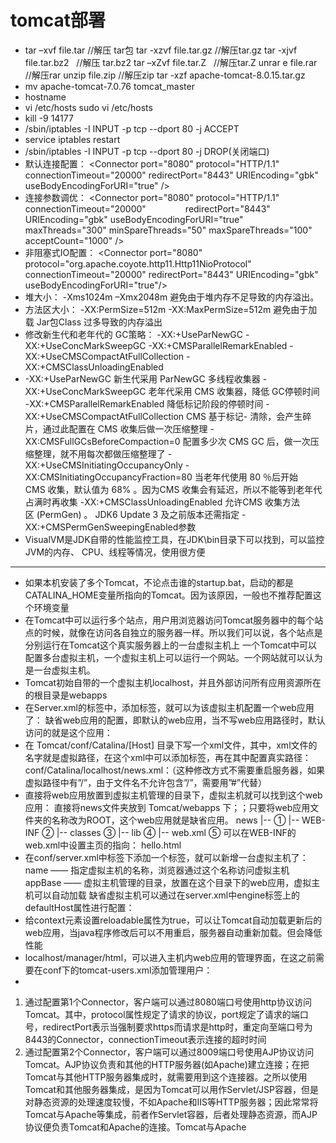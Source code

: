 # tomcat部署
* tar –xvf file.tar //解压 tar包
tar -xzvf file.tar.gz //解压tar.gz
tar -xjvf file.tar.bz2   //解压 tar.bz2
tar –xZvf file.tar.Z   //解压tar.Z
unrar e file.rar //解压rar
unzip file.zip //解压zip
tar -xzf apache-tomcat-8.0.15.tar.gz
* mv apache-tomcat-7.0.76 tomcat_master
* hostname
* vi /etc/hosts
sudo vi /etc/hosts
* kill -9 14177
* /sbin/iptables -I INPUT -p tcp --dport 80 -j ACCEPT
* service iptables restart 
* /sbin/iptables -I INPUT -p tcp --dport 80 -j DROP(关闭端口)
* 默认连接配置：
<Connector port="8080" protocol="HTTP/1.1"
               connectionTimeout="20000"
               redirectPort="8443" URIEncoding="gbk" useBodyEncodingForURI="true" />
* 连接参数调优：
<Connector port="8080" protocol="HTTP/1.1"
               connectionTimeout="20000"
               redirectPort="8443" URIEncoding="gbk" useBodyEncodingForURI="true"
                               maxThreads="300" minSpareThreads="50"
maxSpareThreads="100" acceptCount="1000" />
* 非阻塞式IO配置：
<Connector port="8080" protocol="org.apache.coyote.http11.Http11NioProtocol"
               connectionTimeout="20000"
               redirectPort="8443" URIEncoding="gbk" useBodyEncodingForURI="true"/>
* 堆大小：
-Xms1024m –Xmx2048m 避免由于堆内存不足导致的内存溢出。
* 方法区大小：
-XX:PermSize=512m -XX:MaxPermSize=512m  避免由于加载 Jar包Class 过多导致的内存溢出
* 修改新生代和老年代的 GC策略：
-XX:+UseParNewGC -XX:+UseConcMarkSweepGC -XX:+CMSParallelRemarkEnabled -XX:+UseCMSCompactAtFullCollection -XX:+CMSClassUnloadingEnabled
* -XX:+UseParNewGC
新生代采用 ParNewGC 多线程收集器
-XX:+UseConcMarkSweepGC
老年代采用 CMS 收集器，降低 GC停顿时间
-XX:+CMSParallelRemarkEnabled
降低标记阶段的停顿时间
-XX:+UseCMSCompactAtFullCollection
CMS 基于标记- 清除，会产生碎片，通过此配置在 CMS 收集后做一次压缩整理
-XX:CMSFullGCsBeforeCompaction=0
配置多少次 CMS GC 后，做一次压缩整理，就不用每次都做压缩整理了
-XX:+UseCMSInitiatingOccupancyOnly -XX:CMSInitiatingOccupancyFraction=80
当老年代使用 80 ％后开始CMS 收集，默认值为 68% 。因为CMS 收集会有延迟，所以不能等到老年代占满时再收集
-XX:+CMSClassUnloadingEnabled
允许CMS 收集方法区 (PermGen) 。
JDK6 Update 3 及之前版本还需指定 -XX:+CMSPermGenSweepingEnabled参数
* VisualVM是JDK自带的性能监控工具，在JDK\bin目录下可以找到，可以监控JVM的内存、
CPU、线程等情况，使用很方便

---
* 如果本机安装了多个Tomcat，不论点击谁的startup.bat，启动的都是CATALINA_HOME变量所指向的Tomcat。因为该原因，一般也不推荐配置这个环境变量
* 在Tomcat中可以运行多个站点，用户用浏览器访问Tomcat服务器中的每个站点的时候，就像在访问各自独立的服务器一样。所以我们可以说，各个站点是分别运行在Tomcat这个真实服务器上的一台虚拟主机上
一个Tomcat中可以配置多台虚拟主机，一个虚拟主机上可以运行一个网站。一个网站就可以认为是一台虚拟主机。
* <Host name="localhost"  appBase="webapps"
            unpackWARs="true" autoDeploy="true">
Tomcat初始自带的一个虚拟主机localhost，并且外部访问所有应用资源所在的根目录是webapps
* 在Server.xml的<Host>标签中，添加<Context/>标签，就可以为该虚拟主机配置一个web应用了：<Context path="/news" docBase="E:\news" />
  缺省web应用的配置，即默认的web应用，当不写web应用路径时，默认访问的就是这个应用：<Context path="" docBase="E:\news" />
* 在 Tomcat/conf/Catalina/[Host] 目录下写一个xml文件，其中，xml文件的名字就是虚拟路径，在这个xml中可以添加标签，再在其中配置真实路径：
  conf/Catalina/localhost/news.xml：（这种修改方式不需要重启服务器，如果虚拟路径中有”/”，由于文件名不允许包含”/”，需要用”#”代替）
  <?xml version="1.0" encoding="utf-8"?>
  <Context docBase="E:\news" />
* 直接将web应用放置到虚拟主机管理的目录下，虚拟主机就可以找到这个web应用：
  直接将news文件夹放到 Tomcat/webapps 下；；只要将web应用文件夹的名称改为ROOT，这个web应用就是缺省应用。
  news
|-- ①
|-- WEB-INF ②
    |-- classes ③
    |-- lib ④
    |-- web.xml ⑤
  可以在WEB-INF的web.xml中设置主页的指向：
  <welcome-file-list>
    <welcome-file>
        hello.html
    </welcome-file>
  </welcome-file-list>
* 在conf/server.xml中<Engine>标签下添加一个<Host>标签，就可以新增一台虚拟主机了：
  name —— 指定虚拟主机的名称，浏览器通过这个名称访问虚拟主机
  appBase —— 虚拟主机管理的目录，放置在这个目录下的web应用，虚拟主机可以自动加载
  缺省虚拟主机可以通过在server.xml中engine标签上的defaultHost属性进行配置：<Engine name="Catalina" defaultHost="localhost">
* 给context元素设置reloadable属性为true，可以让Tomcat自动加载更新后的web应用，当java程序修改后可以不用重启，服务器自动重新加载。但会降低性能
* localhost/manager/html，可以进入主机内web应用的管理界面，在这之前需要在conf下的tomcat-users.xml添加管理用户：
  <role rolename="manager-gui"/>
  <user username="tomcat" password="tomcat" roles="manager-gui"/>
* <Connector port="8080" protocol="HTTP/1.1" connectionTimeout="20000" redirectPort="8443" />
  <Connector port="8009" protocol="AJP/1.3" redirectPort="8443" />
1. 通过配置第1个Connector，客户端可以通过8080端口号使用http协议访问Tomcat。其中，protocol属性规定了请求的协议，port规定了请求的端口号，redirectPort表示当强制要求https而请求是http时，重定向至端口号为8443的Connector，connectionTimeout表示连接的超时时间  
2. 通过配置第2个Connector，客户端可以通过8009端口号使用AJP协议访问Tomcat。AJP协议负责和其他的HTTP服务器(如Apache)建立连接；在把Tomcat与其他HTTP服务器集成时，就需要用到这个连接器。之所以使用Tomcat和其他服务器集成，是因为Tomcat可以用作Servlet/JSP容器，但是对静态资源的处理速度较慢，不如Apache和IIS等HTTP服务器；因此常常将Tomcat与Apache等集成，前者作Servlet容器，后者处理静态资源，而AJP协议便负责Tomcat和Apache的连接。Tomcat与Apache

